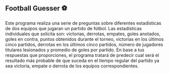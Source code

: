 ## Football Guesser ⚽
Este programa realiza una serie de preguntas sobre diferentes estadísticas de dos equipos que jugaran un partido de fútbol. Las estadísticas individuales que solicita son: victorias, derrotas, empates, goles anotados, goles en contra, puntos obtenidos durante el torneo, victorias en los últimos cinco partidos, derrotas en los últimos cinco partidos, número de jugadores titulares lesionados y promedio de goles por partido. En base a tus respuestas que proporciones, el programa tratará de predecir cual será el resultado más probable de que suceda en el tiempo regular del partido ya sea victoria, empate o derrota de los equipos correspondientes.
